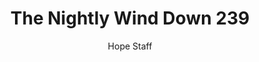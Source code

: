 ---
image: /assets/img/nwd/239_nwd_matthew_5_7_a_msg.png
title: The Nightly Wind Down 239
categories:
  - The Nightly Wind Down
author: Hope Staff
notes: The Nightly Wind Down 239
embed: >-
  EMBED_GOES_HERE
transcript: >-
  SOME LINES OF TEXT START HERE
---